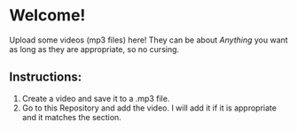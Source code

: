 # Welcome!
Upload some videos (mp3 files) here!
They can be about *Anything* you want as long as they are appropriate,
so no cursing.
## Instructions:
1. Create a video and save it to a .mp3 file.
2. Go to this Repository and add the video. I will add it if it is appropriate and it matches the section.
